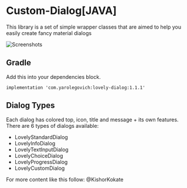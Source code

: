 # Custom-Dialog[JAVA]
This library is a set of simple wrapper classes that are aimed to help you easily create fancy material dialogs

<img src="https://raw.githubusercontent.com/yarolegovich/lovelydialog/master/art/lovelydialogs_framed.png" alt="Screenshots" style="max-width:100%;">

## Gradle
Add this into your dependencies block.
<pre><code>implementation 'com.yarolegovich:lovely-dialog:1.1.1'
</code></pre>

## Dialog Types
Each dialog has colored top, icon, title and message + its own features. There are 6 types of dialogs available:
* LovelyStandardDialog
* LovelyInfoDialog
* LovelyTextInputDialog
* LovelyChoiceDialog
* LovelyProgressDialog
* LovelyCustomDialog

For more content like this follow:
@KishorKokate
